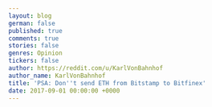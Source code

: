 ```yaml
---
layout: blog
german: false
published: true
comments: true
stories: false
genres: Opinion
tickers: false
author: https://reddit.com/u/KarlVonBahnhof
author_name: KarlVonBahnhof
title: 'PSA: Don''t send ETH from Bitstamp to Bitfinex'
date: 2017-09-01 00:00:00 +0000
---
```

